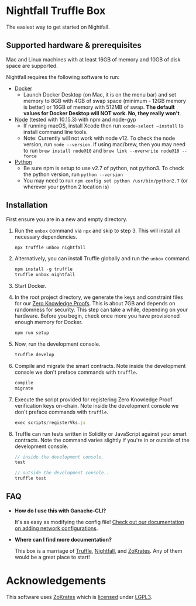 # Nightfall Truffle Box

The easiest way to get started on Nightfall.

## Supported hardware & prerequisites

Mac and Linux machines with at least 16GB of memory and 10GB of disk space are supported.

Nightfall requires the following software to run:

- [Docker](https://docs.docker.com/v17.12/install/)
  - Launch Docker Desktop (on Mac, it is on the menu bar) and set memory to 8GB with 4GB of swap
    space (minimum - 12GB memory is better) or 16GB of memory with 512MB of swap. **The default
    values for Docker Desktop will NOT work. No, they really won't**.
- [Node](https://nodejs.org/en/) (tested with 10.15.3) with npm and node-gyp
  - If running macOS, install Xcode then run `xcode-select —install` to install command line tools.
  - Note: Currently will not work with node v12. To check the node version, run `node --version`. If using mac/brew, then you may need to run `brew install node@10` and `brew link --overwrite node@10 --force`
- [Python](https://www.python.org/downloads/)
  - Be sure npm is setup to use v2.7 of python, not python3. To check the python version, run `python --version`
  - You may need to run `npm config set python /usr/bin/python2.7` (or wherever your python 2 location is)

## Installation

First ensure you are in a new and empty directory.

1. Run the `unbox` command via `npx` and skip to step 3. This will install all necessary dependencies.
   ```js
   npx truffle unbox nightfall
   ```

2. Alternatively, you can install Truffle globally and run the `unbox` command.
    ```javascript
    npm install -g truffle
    truffle unbox nightfall
    ```

3. Start Docker.
    
4. In the root project directory, we generate the keys and constraint files for our [Zero Knowledge Proofs](https://blog.decentriq.ch/zk-snarks-primer-part-one/). This is about 7GB and depends on randomness for security. This step can take a while, depending on your hardware. Before you begin, check once more you have provisioned enough memory for Docker.
    ```javascript
    npm run setup
    ```

5. Now, run the development console.
    ```javascript
    truffle develop
    ```

6. Compile and migrate the smart contracts. Note inside the development console we don't preface commands with `truffle`.
    ```javascript
    compile
    migrate
    ```
    
7. Execute the script provided for registering Zero Knowledge Proof verification keys on-chain. Note inside the development console we don't preface commands with `truffle`.
    ```javascript
    exec scripts/registerVks.js
    ```
    
8. Truffle can run tests written in Solidity or JavaScript against your smart contracts. Note the command varies slightly if you're in or outside of the development console.
    ```javascript
    // inside the development console.
    test

    // outside the development console..
    truffle test
    ```

## FAQ

* __How do I use this with Ganache-CLI?__

    It's as easy as modifying the config file! [Check out our documentation on adding network configurations](http://truffleframework.com/docs/advanced/configuration#networks).

* __Where can I find more documentation?__

    This box is a marriage of [Truffle](http://truffleframework.com/), [Nightfall](https://github.com/EYBlockchain/nightfall), and [ZoKrates](https://zokrates.github.io/). Any of them would be a great place to start!


# Acknowledgements
This software uses [ZoKrates](https://hub.docker.com/r/michaelconnor/zok) which is [licensed](https://github.com/Zokrates/ZoKrates/blob/master/LICENSE) under [LGPL3](https://www.gnu.org/licenses/lgpl-3.0.en.html).

